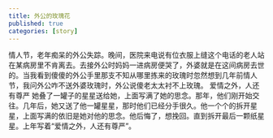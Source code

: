 ```yaml
---
title: 外公的玫瑰花
published: true
categories: [story]
---
```


情人节，老年痴呆的外公失踪。晚间，医院来电说有位衣服上缝这个电话的老人站在某病房里不肯离去。去接外公时妈妈一进病房便哭了，外婆就是在这间病房去世的。当我看到傻傻的外公手里那支不知从哪里拣来的玫瑰时忽然想到几年前情人节，我问外公咋不送外婆玫瑰时，外公说傻老太太衬不上玫瑰。
爱情之外，人还有尊严
她叠了一罐子的星星送给她，上面写满了她的思念。那年，他们刚开始交往。几年后，她又送了他一罐星星，那时他们已经分手很久。他一个个的拆开星星，上面写满的依旧是她对他的思念。他后悔了，想挽回。直到拆开最后一颗纸星星。上年写着“爱情之外，人还有尊严”。

